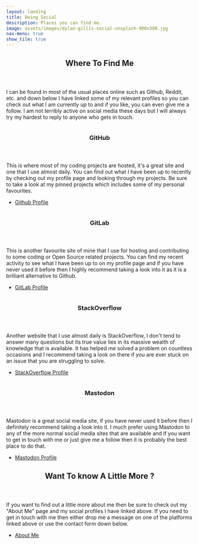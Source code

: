```yaml
---
layout: landing
title: Being Social
description: Places you can find me.
image: assets/images/dylan-gillis-social-unsplash-900x300.jpg
nav-menu: true
show_tile: true
---
```


<!-- Main -->
<div id="main">

<!-- One -->
<section id="one">
	<div class="inner">
		<header class="major">
			<h2>Where To Find Me</h2>
		</header>
		<p>I can be found in most of the usual places online such as Github, Reddit, etc. and down below I have linked some of my relevant profiles so you can check out what I am currently up to and if you like, you can even give me a follow. I am not terribly active on social media these days but I will always try my hardest to reply to anyone who gets in touch.</p>
	</div>
</section>

<!-- Two -->
<section id="two" class="spotlights">
	<section>
		<a href="https://github.com/hreikin" class="image" target="_blank">
			<img src="{% link assets/images/Octocat-576x515.png %}" alt="" data-position="center center" />
		</a>
		<div class="content">
			<div class="inner">
				<header class="major">
					<h3>GitHub</h3>
				</header>
				<p>This is where most of my coding projects are hosted, it's a great site and one that I use almost daily. You can find out what I have been up to recently by checking out my profile page and looking through my projects. Be sure to take a look at my pinned projects which includes some of my personal favourites.</p>
				<ul class="actions">
					<li><a href="https://github.com/hreikin" class="button" target="_blank">Github Profile</a></li>
				</ul>
			</div>
		</div>
	</section>
	<section>
		<a href="https://gitlab.com/hreikin" class="image" target="_blank">
			<img src="{% link assets/images/Gitlab-576x515.png %}" alt="" data-position="top center" />
		</a>
		<div class="content">
			<div class="inner">
				<header class="major">
					<h3>GitLab</h3>
				</header>
				<p>This is another favourite site of mine that I use for hosting and contributing to some coding or Open Source related projects. You can find my recent activity to see what I have been up to on my profile page and if you have never used it before then I highly recommend taking a look into it as it is a brilliant alternative to Github.</p>
				<ul class="actions">
					<li><a href="https://gitlab.com/hreikin" class="button" target="_blank">GitLab Profile</a></li>
				</ul>
			</div>
		</div>
	</section>
	<section>
		<a href="https://stackoverflow.com/users/5289444/hreikin" class="image" target="_blank">
			<img src="{% link assets/images/stackoverflow-576x515.png %}" alt="" data-position="25% 25%" />
		</a>
		<div class="content">
			<div class="inner">
				<header class="major">
					<h3>StackOverflow</h3>
				</header>
				<p>Another website that I use almost daily is StackOverflow, I don't tend to answer many questions but its true value lies in its massive wealth of knowledge that is available. It has helped me solved a problem on countless occasions and I recommend taking a look on there if you are ever stuck on an issue that you are struggling to solve.</p>
				<ul class="actions">
					<li><a href="https://stackoverflow.com/users/5289444/hreikin" class="button" target="_blank">StackOverflow Profile</a></li>
				</ul>
			</div>
		</div>
	</section>
	<section>
		<a href="https://glasgow.social/@hreikin" class="image" target="_blank">
			<img src="{% link assets/images/mastodon-576x515.png %}" alt="" data-position="top center" />
		</a>
		<div class="content">
			<div class="inner">
				<header class="major">
					<h3>Mastodon</h3>
				</header>
				<p>Mastodon is a great social media site, if you have never used it before then I definitely recommend taking a look into it. I much prefer using Mastodon to any of the more normal social media sites that are available and if you want to get in touch with me or just give me a follow then it is probably the best place to do that.</p>
				<ul class="actions">
					<li><a href="https://glasgow.social/@hreikin" class="button" target="_blank">Mastodon Profile</a></li>
				</ul>
			</div>
		</div>
	</section>
</section>

<!-- Three -->
<section id="three">
	<div class="inner">
		<header class="major">
			<h2>Want To know A Little More ?</h2>
		</header>
		<p>If you want to find out a little more about me then be sure to check out my "About Me" page and my social profiles I have linked above. If you need to get in touch with me then either drop me a message on one of the platforms linked above or use the contact form down below.</p>
		<ul class="actions">
			<li><a href="about.html" class="button next">About Me</a></li>
		</ul>
	</div>
</section>

</div>
